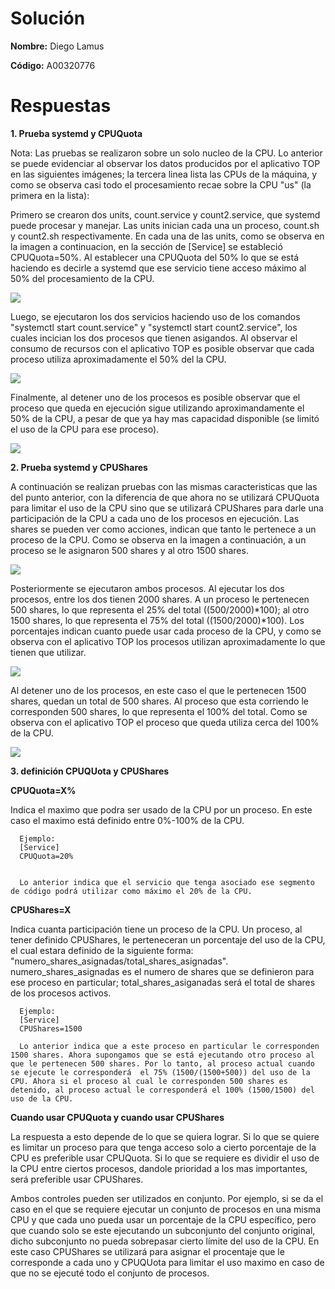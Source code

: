 # Solución

**Nombre:** Diego Lamus  

**Código:** A00320776

# Respuestas

**1. Prueba systemd y CPUQuota**

Nota: Las pruebas se realizaron sobre un solo nucleo de la CPU. Lo anterior se puede evidenciar al observar los datos producidos por el aplicativo TOP en las siguientes imágenes; la tercera linea lista las CPUs de la máquina, y como se observa casi todo el procesamiento recae sobre la CPU "us" (la primera en la lista):

Primero se crearon dos units, count.service y count2.service, que systemd puede procesar y manejar. Las units inician cada una un proceso, count.sh y count2.sh respectivamente. En cada una de las units, como se observa en la imagen a continuacion, en la sección de [Service] se estableció CPUQuota=50%. Al establecer una CPUQuota del 50% lo que se está haciendo es decirle a systemd que ese servicio tiene acceso máximo al 50% del procesamiento de la CPU.

  ![](https://github.com/diegolamus/so-exam2/blob/A00320776/Respuestas/A00320776/imagenes/Servicios.PNG)  

Luego, se ejecutaron los dos servicios haciendo uso de los comandos "systemctl start count.service" y "systemctl start count2.service", los cuales incician los dos procesos que tienen asigandos. Al observar el consumo de recursos con el aplicativo TOP es posible observar que cada proceso utiliza aproximadamente el 50% del la CPU.

![](https://github.com/diegolamus/so-exam2/blob/A00320776/Respuestas/A00320776/imagenes/dos%20procesos.PNG)  

Finalmente, al detener uno de los procesos es posible observar que el proceso que queda en ejecución sigue utilizando aproximandamente el 50% de la CPU, a pesar de que ya hay mas capacidad disponible (se limitó el uso de la CPU para ese proceso).

![](https://github.com/diegolamus/so-exam2/blob/A00320776/Respuestas/A00320776/imagenes/1%20proceso.PNG)  


**2. Prueba systemd y CPUShares**

A continuación se realizan pruebas con las mismas caracteristicas que las del punto anterior, con la diferencia de que ahora no se utilizará CPUQuota para limitar el uso de la CPU sino que se utilizará CPUShares para darle una participación de la CPU a cada uno de los procesos en ejecución. Las shares se pueden ver como acciones, indican que tanto le pertenece a un proceso de la CPU. Como se observa en la imagen a continuación, a un proceso se le asignaron 500 shares y al otro 1500 shares.

![](https://github.com/diegolamus/so-exam2/blob/A00320776/Respuestas/A00320776/imagenes/shares%20servicio.PNG)  

Posteriormente se ejecutaron ambos procesos. Al ejecutar los dos procesos, entre los dos tienen 2000 shares. A un proceso le pertenecen 500 shares, lo que representa el 25% del total ((500/2000)*100); al otro 1500 shares, lo que representa el 75% del total ((1500/2000)*100). Los porcentajes indican cuanto puede usar cada proceso de la CPU, y como se observa con el aplicativo TOP los procesos utilizan aproximadamente lo que tienen que utilizar. 

![](https://github.com/diegolamus/so-exam2/blob/A00320776/Respuestas/A00320776/imagenes/2%20cpu%20shares.PNG)  

Al detener uno de los procesos, en este caso el que le pertenecen 1500 shares, quedan un total de 500 shares. Al proceso que esta corriendo le corresponden 500 shares, lo que representa el 100% del total. Como se observa con el aplicativo TOP el proceso que queda utiliza cerca del 100% de la CPU.

![](https://github.com/diegolamus/so-exam2/blob/A00320776/Respuestas/A00320776/imagenes/1%20cpu%20shares.PNG)  


**3. definición CPUQUota y CPUShares**  

  **CPUQuota=X%**  
  
  Indica el maximo que podra ser usado de la CPU por un proceso. En este caso el maximo está definido entre  0%-100% de la CPU. 
  
      Ejemplo:
      [Service]
      CPUQuota=20%  
      
   
      Lo anterior indica que el servicio que tenga asociado ese segmento de código podrá utilizar como máximo el 20% de la CPU.

  **CPUShares=X**  
  
  Indica cuanta participación tiene un proceso de la CPU. Un proceso, al tener definido CPUShares, le perteneceran un porcentaje del uso de la CPU, el cual estara definido de la siguiente forma: "numero_shares_asignadas/total_shares_asignadas". numero_shares_asignadas es el numero de shares que se definieron para ese proceso en particular; total_shares_asiganadas será el total de shares de los procesos activos.
  
      Ejemplo:
      [Service]
      CPUShares=1500
    
      Lo anterior indica que a este proceso en particular le corresponden 1500 shares. Ahora supongamos que se está ejecutando otro proceso al que le pertenecen 500 shares. Por lo tanto, al proceso actual cuando se ejecute le corresponderá  el 75% (1500/(1500+500)) del uso de la CPU. Ahora si el proceso al cual le corresponden 500 shares es detenido, al proceso actual le corresponderá el 100% (1500/1500) del uso de la CPU.
  
**Cuando usar CPUQuota y cuando usar CPUShares**

La respuesta a esto depende de lo que se quiera lograr. Si lo que se quiere es limitar un proceso para que tenga acceso solo a cierto porcentaje de la CPU es preferible usar CPUQuota. Si lo que se requiere  es dividir el uso de la CPU entre ciertos procesos, dandole prioridad a los mas importantes, será preferible usar CPUShares.

Ambos controles pueden ser utilizados en conjunto. Por ejemplo, si se da el caso en el que se requiere ejecutar un conjunto de procesos en una misma CPU y que cada uno pueda usar un porcentaje de la CPU específico, pero que cuando solo se este ejecutando un subconjunto del conjunto original, dicho subconjunto no pueda sobrepasar cierto límite del uso de la CPU. En este caso CPUShares se utilizará para asignar el procentaje que le corresponde a cada uno y CPUQUota para limitar el uso maximo en caso de que no se ejecuté todo el conjunto de procesos. 
  
  
